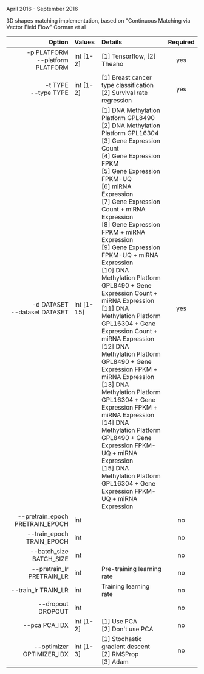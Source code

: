 April 2016 - September 2016

3D shapes matching implementation, based on "Continuous Matching via Vector Field Flow" Corman et al


|                  Option                    |   Values   |                                                                                                                                                                                                                                                                                                                                                                                                              Details                                                                                                                                                                                                                                                                                                                                                                                                                                                        | Required |
|-------------------------------------------:|:-----------|:----------------------------------------------------------------------------------------------------------------------------------------------------------------------------------------------------------------------------------------------------------------------------------------------------------------------------------------------------------------------------------------------------------------------------------------------------------------------------------------------------------------------------------------------------------------------------------------------------------------------------------------------------------------------------------------------------------------------------------------------------------------------------------------------------------------------------------------------------------------------------|:--------:|
|         -p PLATFORM<br>--platform PLATFORM | int [1-2]  | [1] Tensorflow, [2] Theano                                                                                                                                                                                                                                                                                                                                                                                                                                                                                                                                                                                                                                                                                                                                                                                                                                                  |    yes   |
|                     -t TYPE<br>--type TYPE | int [1-2]  | [1] Breast cancer type classification<br>[2] Survival rate regression                                                                                                                                                                                                                                                                                                                                                                                                                                                                                                                                                                                                                                                                                                                                                                                                       |    yes   |
|            -d DATASET<br>--dataset DATASET | int [1-15] | [1] DNA Methylation Platform GPL8490<br>[2] DNA Methylation Platform GPL16304<br>[3] Gene Expression Count<br>[4] Gene Expression FPKM<br>[5] Gene Expression FPKM-UQ<br>[6] miRNA Expression<br>[7] Gene Expression Count + miRNA Expression<br>[8] Gene Expression FPKM + miRNA Expression<br>[9] Gene Expression FPKM-UQ + miRNA Expression<br>[10] DNA Methylation Platform GPL8490 + Gene Expression Count + miRNA Expression<br>[11] DNA Methylation Platform GPL16304 + Gene Expression Count + miRNA Expression<br>[12] DNA Methylation Platform GPL8490 + Gene Expression FPKM + miRNA Expression<br>[13] DNA Methylation Platform GPL16304 + Gene Expression FPKM + miRNA Expression<br>[14] DNA Methylation Platform GPL8490 + Gene Expression FPKM-UQ + miRNA Expression<br>[15] DNA Methylation Platform GPL16304 + Gene Expression FPKM-UQ + miRNA Expression |    yes   |
|            --pretrain_epoch PRETRAIN_EPOCH | int        |                                                                                                                                                                                                                                                                                                                                                                                                                                                                                                                                                                                                                                                                                                                                                                                                                                                                             |    no    |
|                  --train_epoch TRAIN_EPOCH | int        |                                                                                                                                                                                                                                                                                                                                                                                                                                                                                                                                                                                                                                                                                                                                                                                                                                                                             |    no    |
|                    --batch_size BATCH_SIZE | int        |                                                                                                                                                                                                                                                                                                                                                                                                                                                                                                                                                                                                                                                                                                                                                                                                                                                                             |    no    |
|                  --pretrain_lr PRETRAIN_LR | int        | Pre-training learning rate                                                                                                                                                                                                                                                                                                                                                                                                                                                                                                                                                                                                                                                                                                                                                                                                                                                  |    no    |
|                        --train_lr TRAIN_LR | int        | Training learning rate                                                                                                                                                                                                                                                                                                                                                                                                                                                                                                                                                                                                                                                                                                                                                                                                                                                      |    no    |
|                          --dropout DROPOUT | int        |                                                                                                                                                                                                                                                                                                                                                                                                                                                                                                                                                                                                                                                                                                                                                                                                                                                                             |    no    |
|                              --pca PCA_IDX | int [1-2]  | [1] Use PCA<br>[2] Don't use PCA                                                                                                                                                                                                                                                                                                                                                                                                                                                                                                                                                                                                                                                                                                                                                                                                                                            |    no    |
|                  --optimizer OPTIMIZER_IDX | int [1-3]  | [1] Stochastic gradient descent<br>[2] RMSProp<br>[3] Adam                                                                                                                                                                                                                                                                                                                                                                                                                                                                                                                                                                                                                                                                                                                                                                                                                  |    no    |
